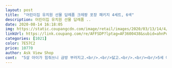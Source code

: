 ```yaml
---
layout: post 
title:  "어린이집 유치원 선물 답례품 크레팡 포장 패키지 4세트, 6색" 
description: 어린이집 유치원 선물 답례품 ..
date: 2020-08-14 16:18:05 
img: https://static.coupangcdn.com/image/retail/images/2020/03/13/14/4/66c29db5-38d9-47d3-95be-c90733c95a22.jpg 
linkUrl: https://link.coupang.com/re/AFFSDP?lptag=AF3600438&subid=ahnPublicAsk&pageKey=1349043315&itemId=2376945964&vendorItemId=70372511715&traceid=V0-113-1b2393ee38c0f679 
categories: [1021] 
color: 7E57C2 
price: 10770 
author: Ask View Shop 
cont:  "5살 아이가 힘줘쓰니 금방 부러지고.<br/>.<br/>닳고.<br/>.<br/><br/>5세 아이에겐 색연필이나 크레파스는 쉽게 소모될수 없어 오히려 짐이되곤 했는데 이제품은 다양하게 그리고 재미있게 쓸수 있어 여러모로 좋을거 같아 구매해봤어요<br/>가격대비 좋아요<br/>그래도 아이는 엄청 재미있어합니다<br/>그래서 손이며 팔이며 엉망징창ㅎㅎ<br/>그리고 치약 칫솔!! 치약이나 칫솔은 금방 쓸수있지만<br/>급하게 필요했는데<br/>넣어서 선물하기 너무 편하고<br/>눈여겨 보고만 있다 막상 구입하려하면 항상 매진되어<br/>동봉된 스티커로 봉하면 편하고 예쁩니다<br/>메모 스티커도 있어서 잘 썼어요.<br/><br/>물감으로도 사용할 수 있어서 좋습니다<br/>물러서 미끄러지듯이 쉽게 그리고 손으로 색칠하다<br/>뭐줄까 고민했는데<br/>미리 구입해놨습니다<br/>부드럽게 잘 그려지니까 저희아이가 신나게 색칠하고 노네요<br/>붓으로도 색찰할수 있으니 신기해 하기도 합니다<br/>색상도 다양하지 않아 조금 아쉽습니다<br/>색상이며 붓도 들어 있어서<br/>색칠한곳에 붓으로 물을 묻히니까 물감처럼 변해서<br/>생일때 마다 항상 껴있는 크레파스나 색연필<br/>생일선물 할때도<br/>어린이집 친구들 생일때마다<br/>역시 로켓배송이라 빨리 받을 수 있어서 좋았어요<br/>유치원 아이들 그림그리는거 무척 좋아합니다<br/>유치원 아이들 선물용으로도 가성비 좋습니다<br/>유치원 친구들 생일선물로 준비해봤어요<br/>이 상품은 너무 좋네요<br/>직접써보니 너무 무르네요<br/>친구 엄마들에게 욕먹을거 같아요<br/>친구들이 좋아했으면 좋겠어요<br/>크레팡 통이 너무 좋아서 다른 장난감도 넣고 신나하네요<br/>펜은 많으면 많을수록 좋은것 같아요<br/>포장도 간단해서 좋구요<br/>포장지가 함께 오니<br/>한참 잘 가지고 놀았답니다.<br/><br/>" 
---
```

